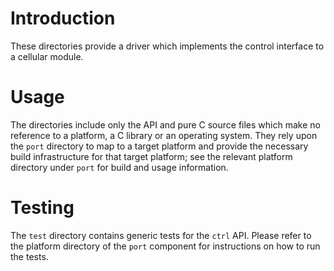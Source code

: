 # Introduction
These directories provide a driver which implements the control interface to a cellular module.

# Usage
The directories include only the API and pure C source files which make no reference to a platform, a C library or an operating system.  They rely upon the `port` directory to map to a target platform and provide the necessary build infrastructure for that target platform; see the relevant platform directory under `port` for build and usage information.

# Testing
The `test` directory contains generic tests for the `ctrl` API. Please refer to the platform directory of the `port` component for instructions on how to run the tests.